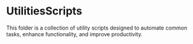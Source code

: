 # UtilitiesScripts
This folder is a collection of utility scripts designed to automate common tasks, enhance functionality, and improve productivity.
